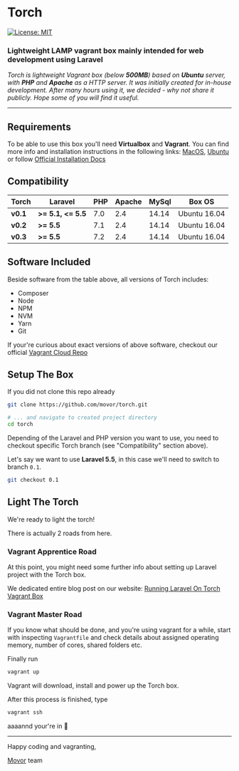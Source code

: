 # Torch

[![License: MIT](https://img.shields.io/badge/license-MIT-blue.svg)](https://github.com/movor/torch/blob/master/LICENSE)

### Lightweight LAMP vagrant box mainly intended for web development using Laravel

*Torch is lightweight Vagrant box (below **500MB**) based on **Ubuntu** server, with **PHP** and **Apache** as a HTTP server. It was initially created for in-house development. After many hours using it, we decided - why not share it publicly. Hope some of you will find it useful.*

---

## Requirements

To be able to use this box you'll need **Virtualbox** and **Vagrant**. 
You can find more info and installation instructions in the following links:
[MacOS](https://medium.com/@JohnFoderaro/macos-sierra-vagrant-quick-start-guide-2b8b78913be3),
[Ubuntu](http://www.codebind.com/linux-tutorials/install-vagrant-ubuntu-16-04/) or follow
[Official Installation Docs](https://www.vagrantup.com/docs/installation/)

## Compatibility

| Torch      | Laravel            | PHP  | Apache  | MySql  | Box OS 
| ---------- | ------------------ | ---- | ------- | ------ | ------------
| **v0.1**   | **>= 5.1, <= 5.5** | 7.0  | 2.4     | 14.14  | Ubuntu 16.04
| **v0.2**   | **>= 5.5**         | 7.1  | 2.4     | 14.14  | Ubuntu 16.04
| **v0.3**   | **>= 5.5**         | 7.2  | 2.4     | 14.14  | Ubuntu 16.04

## Software Included

Beside software from the table above, all versions of Torch includes:

- Composer
- Node
- NPM
- NVM
- Yarn
- Git

If your're curious about exact versions of above software, checkout our official 
[Vagrant Cloud Repo](https://app.vagrantup.com/movor/boxes/torch)

## Setup The Box

If you did not clone this repo already

```bash
git clone https://github.com/movor/torch.git

# ... and navigate to created project directory
cd torch
```

Depending of the Laravel and PHP version you want to use, you need to checkout specific
Torch branch (see "Compatibility" section above).

Let's say we want to use **Laravel 5.5**, in this case we'll need to switch to branch `0.1`.

```bash
git checkout 0.1
```

## Light The Torch

We're ready to light the torch!

There is actually 2 roads from here. 

### Vagrant Apprentice Road

At this point, you might need some further info about setting up Laravel project with the Torch box.

We dedicated entire blog post on our website:
[Running Laravel On Torch Vagrant Box](https://movor.io/article/running-laravel-on-lightweight-torch-vagrant-box#light-the-torch)

### Vagrant Master Road

If you know what should be done, and you're using vagrant for a while, start with inspecting `Vagrantfile` and check
details about assigned operating memory, number of cores, shared folders etc.

Finally run 

```bash
vagrant up
```

Vagrant will download, install and power up the Torch box.

After this process is finished, type

```bash
vagrant ssh
```

aaaannd your're in :beers:

---

Happy coding and vagranting,

[Movor](https://movor.io/) team
